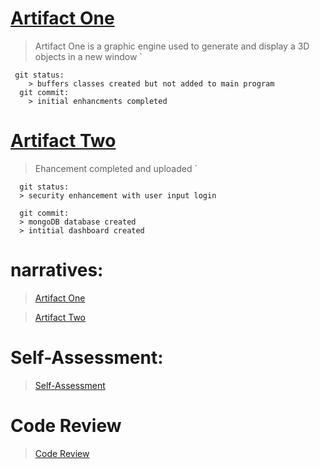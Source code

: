 


# [Artifact One](https://github.com/WeidnerJF/weidnerjf.github.io/tree/main/Artifact%20One)
  > Artifact One is a graphic engine used to generate and display a 3D objects in a new window 
     `
     
     git status:
        > buffers classes created but not added to main program
      git commit:
        > initial enhancments completed 
    

# [Artifact Two](https://github.com/WeidnerJF/weidnerjf.github.io/tree/main/Artifact%20Two)
 >  Ehancement completed and uploaded
    `
      
      git status:
      > security enhancement with user input login 
      
      git commit:
      > mongoDB database created
      > intitial dashboard created
    
# narratives:
  > [Artifact One](https://github.com/WeidnerJF/weidnerjf.github.io/blob/main/Artifact%20One%20Narrative.docx)
  
  > [Artifact Two](https://github.com/WeidnerJF/weidnerjf.github.io/blob/main/Artifact%20Two%20Narrative.docx)

# Self-Assessment:
  > [Self-Assessment](https://github.com/WeidnerJF/weidnerjf.github.io/blob/main/Professional%20Self-Assesment.docx)

# Code Review

>[Code Review](https://raw.githubusercontent.com/WeidnerJF/weidnerjf.github.io/main/Final%20Project%20Code%20Review.mp4)


